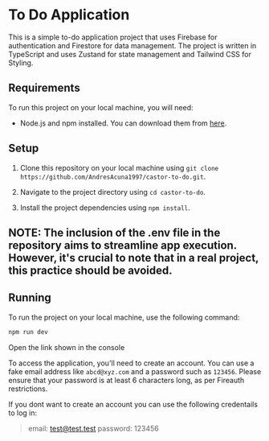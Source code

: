 # To Do Application

This is a simple to-do application project that uses Firebase for authentication and Firestore for data management. The project is written in TypeScript and uses Zustand for state management and Tailwind CSS for Styling.

## Requirements

To run this project on your local machine, you will need:

- Node.js and npm installed. You can download them from [here](https://nodejs.org/).

## Setup

1. Clone this repository on your local machine using `git clone https://github.com/AndresAcuna1997/castor-to-do.git`.

2. Navigate to the project directory using `cd castor-to-do`.

4. Install the project dependencies using `npm install`.

## NOTE: The inclusion of the .env file in the repository aims to streamline app execution. However, it's crucial to note that in a real project, this practice should be avoided.

## Running

To run the project on your local machine, use the following command:

```bash
npm run dev
```
Open the link shown in the console

To access the application, you'll need to create an account. You can use a fake email address like `abcd@xyz.com` and a password such as `123456`. Please ensure that your password is at least 6 characters long, as per Fireauth restrictions.

If you dont want to create an account you can use the following credentails to log in:

> email: test@test.test
> password: 123456
